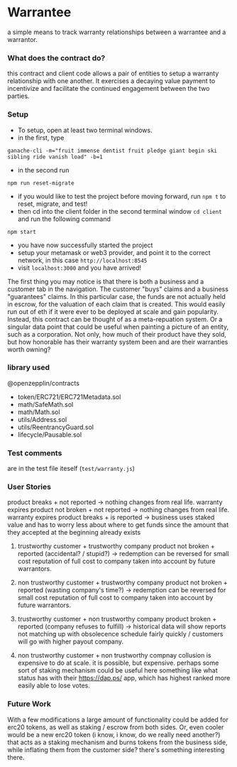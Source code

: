 # Warrantee

a simple means to track warranty relationships between a warrantee and a warrantor.

### What does the contract do?

this contract and client code allows a pair of entities to setup a warranty relationship with one another. It exercises a decaying value payment to incentivize and facilitate the continued engagement between the two parties.

### Setup

* To setup, open at least two terminal windows.
* in the first, type 
```
ganache-cli -m="fruit immense dentist fruit pledge giant begin ski sibling ride vanish load" -b=1
```
* in the second run 
```
npm run reset-migrate
```
* if you would like to test the project before moving forward, run `npm t` to reset, migrate, and test!
* then cd into the client folder in the second terminal window `cd client` and run the following command
```
npm start
```
* you have now successfully started the project
* setup your metamask or web3 provider, and point it to the correct network, in this case `http://localhost:8545`
* visit `localhost:3000` and you have arrived!


The first thing you may notice is that there is both a business and a customer tab in the navigation. The customer "buys" claims and a business "guarantees" claims. In this particular case, the funds are not actually held in escrow, for the valuation of each claim that is created. This would easily run out of eth if it were ever to be deployed at scale and gain popularity. Instead, this contract can be thought of as a meta-repuation system. Or a singular data point that could be useful when painting a picture of an entity, such as a corporation. Not only, how much of their product have they sold, but how honorable has their warranty system been and are their warranties worth owning?

### library used

@openzepplin/contracts
  * token/ERC721/ERC721Metadata.sol
  * math/SafeMath.sol
  * math/Math.sol
  * utils/Address.sol
  * utils/ReentrancyGuard.sol
  * lifecycle/Pausable.sol

### Test comments 

are in the test file iteself (`test/warranty.js`)

### User Stories

product breaks + not reported -> nothing changes from real life. warranty expires
product not broken + not reported -> nothing changes from real life. warranty expires
product breaks + is reported -> business uses staked value and has to worry less about where to get funds since the amount that they accepted at the beginning already exists

1) trustworthy customer + trustworthy company
product not broken + reported (accidental? / stupid?) -> redemption can be reversed for small cost reputation of full cost to company taken into account by future warrantors.

2) non trustworthy customer + trustworthy company
product not broken + reported (wasting company's time?) -> redemption can be reversed for small cost reputation of full cost to company taken into account by future warrantors.

3) trustworthy customer + non trustworthy company
product broken + reported (company refuses to fulfill) -> historical data will show reports not matching up with obsolecence schedule fairly quickly / customers will go with higher payout company.

4) non trustworthy customer + non trustworthy compnay
collusion is expensive to do at scale. it is possible, but expensive. perhaps some sort of staking mechanism could be useful here something like what status has with their https://dap.ps/ app, which has highest ranked more easily able to lose votes.

### Future Work

With a few modifications a large amount of functionality could be added for erc20 tokens, as well as staking / escrow from both sides. Or, even cooler would be a new erc20 token (i know, i know, do we really need another?) that acts as a staking mechanism and burns tokens from the business side, while inflating them from the customer side? there's something interesting there.
